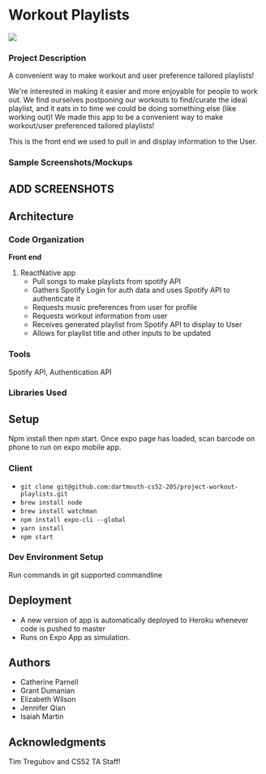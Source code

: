 # Workout Playlists

![](https://i.imgur.com/MJr8KLd.jpg)

### Project Description
A convenient way to make workout and user preference tailored playlists!

We're interested in making it easier and more enjoyable for people to work out. We find ourselves postponing our workouts to find/curate the ideal playlist, and it eats in to time we could be doing something else (like working out)! We made this app to be a convenient way to make workout/user preferenced tailored playlists!

This is the front end we used to pull in and display information to the User.

### Sample Screenshots/Mockups

## ADD SCREENSHOTS

## Architecture

### Code Organization
**Front end**
1. ReactNative app
    * Pull songs to make playlists from spotify API
    * Gathers Spotify Login for auth data and uses Spotify API to authenticate it
    * Requests music preferences from user for profile
    * Requests workout information from user
    * Receives generated playlist from Spotify API to display to User
    * Allows for playlist title and other inputs to be updated

### Tools

Spotify API, Authentication API

### Libraries Used

## Setup

Npm install then npm start. Once expo page has loaded, scan barcode on phone to run on expo mobile app.

### Client
* `git clone git@github.com:dartmouth-cs52-20S/project-workout-playlists.git`
* `brew install node`
* `brew install watchman`
* `npm install expo-cli --global`
* `yarn install`
* `npm start`

### Dev Environment Setup
Run commands in git supported commandline


## Deployment

* A new version of app is automatically deployed to Heroku whenever code is pushed to master
* Runs on Expo App as simulation.

## Authors

 * Catherine Parnell
 * Grant Dumanian
 * Elizabeth Wilson
 * Jennifer Qian
 * Isaiah Martin
 

## Acknowledgments
Tim Tregubov and CS52 TA Staff!
